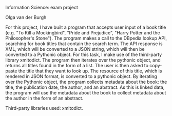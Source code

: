 Information Science: exam project

Olga van der Burgh

For this project, I have built a program that accepts user input of a book title (e.g. "To Kill a Mockingbird",
"Pride and Prejudice", "Harry Potter and the Philosopher's Stone"). The program makes a call to the DBpedia lookup API,
searching for book titles that contain the search term. The API response is XML, which will be converted to a JSON string,
which will then be converted to a Pythonic object. For this task, I make use of the third-party library xmltodict.
The program then iterates over the pythonic object, and returns all titles found in the form of a list. The user is then asked to
copy-paste the title that they want to look up. The resource of this title, which is rendered in JSON format, is converted to a pythonic object. By iterating over the Pythonic object, the program collects metadata about the book: the title, the publication date, the author, and an abstract. As this is linked data, the program will use the metadata about the book to collect metadata about the author in the form of an abstract. 

Third-party libraries used: xmltodict.

